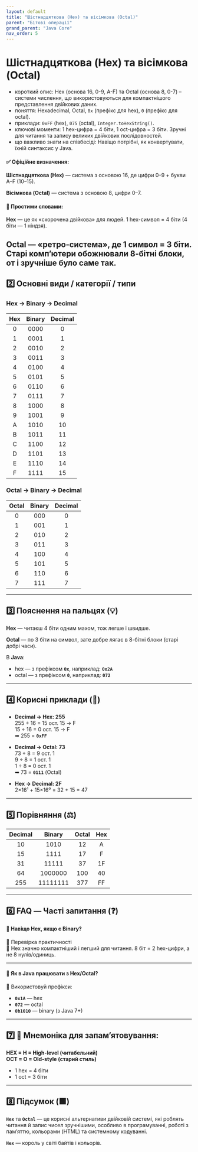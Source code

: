 ```yaml
---
layout: default
title: "Шістнадцяткова (Hex) та вісімкова (Octal)"
parent: "Бітові операції"
grand_parent: "Java Core"
nav_order: 5
---
```


# Шістнадцяткова (Hex) та вісімкова (Octal)

*   короткий опис: Hex (основа 16, 0-9, A-F) та Octal (основа 8, 0-7) – системи числення, що використовуються для компактнішого представлення двійкових даних.
*   поняття: Hexadecimal, Octal, `0x` (префікс для hex), `0` (префікс для octal).
*   приклади: `0xFF` (hex), `075` (octal), `Integer.toHexString()`.
*   ключові моменти: 1 hex-цифра = 4 біти, 1 oct-цифра = 3 біти. Зручні для читання та запису великих двійкових послідовностей.
*   що важливо знати на співбесіді: Навіщо потрібні, як конвертувати, їхній синтаксис у Java.

#### **✅ Офіційне визначення:**

**Шістнадцяткова (Hex)** — система з основою 16, де цифри 0–9 \+ букви A–F (10–15).

**Вісімкова (Octal)** — система з основою 8, цифри 0–7.

#### **🧠 Простими словами:**

**Hex** — це як «скорочена двійкова» для людей. 1 hex-символ \= 4 біти (4 біти — 1 ніндзя).

**Octal** — «ретро-система», де 1 символ \= 3 біти. Старі комп’ютери обожнювали 8-бітні блоки, от і зручніше було саме так.
---

## **2️⃣ Основні види / категорії / типи**

### **Hex → Binary → Decimal**

| Hex | Binary | Decimal |
| :---: | :---: | :---: |
| 0 | 0000 | 0 |
| 1 | 0001 | 1 |
| 2 | 0010 | 2 |
| 3 | 0011 | 3 |
| 4 | 0100 | 4 |
| 5 | 0101 | 5 |
| 6 | 0110 | 6 |
| 7 | 0111 | 7 |
| 8 | 1000 | 8 |
| 9 | 1001 | 9 |
| A | 1010 | 10 |
| B | 1011 | 11 |
| C | 1100 | 12 |
| D | 1101 | 13 |
| E | 1110 | 14 |
| F | 1111 | 15 |

### **Octal → Binary → Decimal**

| Octal | Binary | Decimal |
| :---: | :---: | :---: |
| 0 | 000 | 0 |
| 1 | 001 | 1 |
| 2 | 010 | 2 |
| 3 | 011 | 3 |
| 4 | 100 | 4 |
| 5 | 101 | 5 |
| 6 | 110 | 6 |
| 7 | 111 | 7 |

---

## **3️⃣ Пояснення на пальцях (💡)**

**Hex** — читаєш 4 біти одним махом, тож легше і швидше.

**Octal** — по 3 біти на символ, зате добре лягає в 8-бітні блоки (старі добрі часи).

В **Java**:

* hex — з префіксом **`0x`**, наприклад: **`0x2A`**
* octal — з префіксом **`0`**, наприклад: **`072`**

---

## **4️⃣ Корисні приклади (🧪)**

* **Decimal → Hex: 255**  
  255 ÷ 16 \= 15 ост. 15 → F  
  15 ÷ 16 \= 0 ост. 15 → F  
  ➡ 255 \= **`0xFF`**

* **Decimal → Octal: 73**  
  73 ÷ 8 \= 9 ост. 1  
  9 ÷ 8 \= 1 ост. 1  
  1 ÷ 8 \= 0 ост. 1  
  ➡ 73 \= **`0111`** (Octal)

* **Hex → Decimal: 2F**  
  2×16¹ \+ 15×16⁰ \= 32 \+ 15 \= 47

---

## **5️⃣ Порівняння (⚖️)**

| Decimal | Binary | Octal | Hex |
| :---: | :---: | :---: | :---: |
| 10 | 1010 | 12 | A |
| 15 | 1111 | 17 | F |
| 31 | 11111 | 37 | 1F |
| 64 | 1000000 | 100 | 40 |
| 255 | 11111111 | 377 | FF |

---

## **6️⃣ FAQ — Часті запитання (❓)**

#### **🔹 Навіщо Hex, якщо є Binary?**

📌 Перевірка практичності  
💬 Hex значно компактніший і легший для читання. 8 біт \= 2 hex-цифри, а не 8 нулів/одиниць.

---

#### **🔹 Як в Java працювати з Hex/Octal?**

💬 Використовуй префікси:

* **`0x1A`** — hex
* **`072`** — octal
* **`0b1010`** — binary (з Java 7+)

---

## **7️⃣ 🧠 Мнемоніка для запам’ятовування:**

**HEX \= H \= High-level (читабельний)**  
**OCT \= O \= Old-style (старий стиль)**

* 1 hex \= 4 біти
* 1 oct \= 3 біти

---

## **8️⃣ Підсумок (🟩)**

**`Hex`** та **`Octal`** — це корисні альтернативи двійковій системі, які роблять читання й запис чисел зручнішими, особливо в програмуванні, роботі з пам’яттю, кольорами (HTML) та системному кодуванні.

**`Hex`** — король у світі байтів і кольорів.